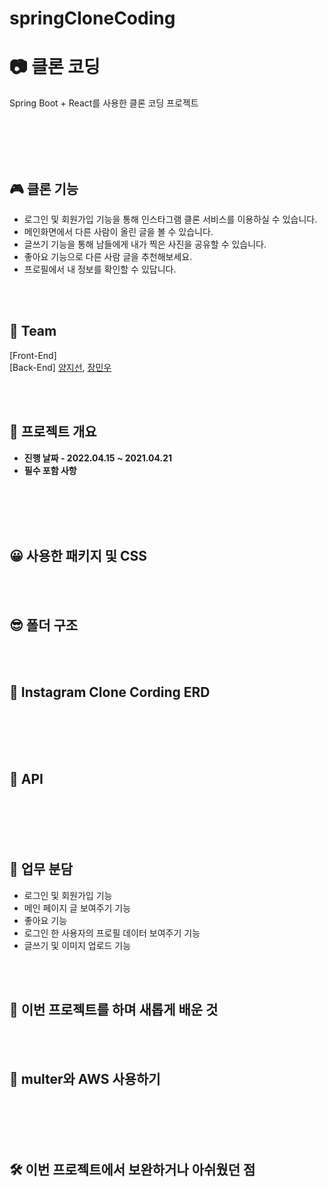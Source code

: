 # springCloneCoding
# 📷 클론 코딩 
Spring Boot + React를 사용한 클론 코딩 프로젝트  
<!-- [**[트리스티의 Node js + mongoose + React를 사용한 클론 코딩 프로젝트에 오신 여러분을 환영합니다!]**](https://tristy.tistory.com/)   -->

<br/>
<br/>

<!-- [**[Fornt-End Github]**](https://github.com/rlagudals95/team3/)   -->
<!-- [**[Demo Video]**](https://www.youtube.com/watch?v=OJqWtzs6EeM)   -->

<br/>
<br/>

🎮 클론 기능  
-------------  

- 로그인 및 회원가입 기능을 통해 인스타그램 클론 서비스를 이용하실 수 있습니다.
- 메인화면에서 다른 사람이 올린 글을 볼 수 있습니다.
- 글쓰기 기능을 통해 남들에게 내가 찍은 사진을 공유할 수 있습니다.
- 좋아요 기능으로 다른 사람 글을 추천해보세요.
- 프로필에서 내 정보를 확인할 수 있답니다.

<br/>
<br/>

🤔 Team
-------------  
[Front-End]   
[Back-End] [양지선](https://github.com/zsoon96), [장민우](https://github.com/Littlecold4)

<br/>
<br/>

🤔 프로젝트 개요
-------------  
<ul style="list-style-type: disc;" data-ke-list-type="disc">
<li><b>진행 날짜 - 2022.04.15 ~ 2021.04.21</b></li>
<!-- <li><b>목적 - 팀원들과 함께, 백엔드와 프론트 엔드의 역할을 맡아 클론 코딩을 해보자!!!</b></li> -->
<li><b>필수 포함 사항</b></li>
</ul>

<br/>
<br/>


<br/>
<br/>





😀 사용한 패키지 및 CSS  
-----------------
<!-- - **Express**  　　　=> node.js의 웹 프레임워크  
- **mongoose**　　=> node.js에서 비관계형 데이터베이스인 Mongo DB를 사용해보자  
- **eslint**　　　　=> node.js에서 팀 단위 협업시, 문법 검사를 해보자  
- **prettier**　　　=> node.js에서 팀 단위 협업시, 코딩 스타일을 통일해보자  
- **husky**　　=> node.js에서 git hook을 손쉽게 관리해보자 
- **lint-staged**　　=> node.js에서 Git에 staged 상태인 파일만 lint해주자  
- **cors**　　=> node.js에서 cors 문제를 해결해보자  
- **nodemon**　　=> node.js에서 파일 수정시 자동으로 서버를 내렸다가 올려보자  
- **bcrypt**　　=> node.js에서 데이터베이스에 저장할 비밀번호를 암호화 해보자  
- **multer**　　=> node.js에서 프론트 엔드에서 보내주는 이미지 데이터를 받아보자   
- **multer-s3**　　=> node.js에서 AWS S3에 접근하여 이미지 데이터를 업로드 해보자   
- **aws-sdk**　　=> node.js에서 AWS를 사용해보자      
- **jwt**　　=> node.js에서 jwt 토큰을 이용한 로그인 기능을 구현해보자        
 -->

<br/>
<br/>

😎 폴더 구조  
-----------------  

<!-- <br/>

```bash
instagram_clonCording
├─ node_modules
│  
├─ .vscode
│  
├─ middleWare
│  └─ verifiacation
│     └─ verify_middleWare.js
│  
│  
├─ models
│  ├─ schema
│  │  └─ board_schema.js
│  │  └─ comment_schema.js
│  │  └─ like_schema.js
│  │  └─ user_schema.js
│  │
│  └─ connectDB.js
│  
├─ controller
│  ├─ board_controller
│  │  ├─ board_service
│  │  │  └─ board_service.js
│  │  └─ board_controller.js
│  │
│  ├─ login_controller
│  │  ├─ login_service
│  │  │  └─ login_service.js
│  │  └─ login_controller.js
│  │
│  ├─ main_controller
│  │  ├─ main_service
│  │  │  └─ main_service.js
│  │  └─ main_controller.js
│  │
│  ├─ profile_controller
│  │  ├─ profile_service
│  │  │  └─ profile_service.js
│  │  └─ profile_controller.js
│  │
│  └─ register_controller
│     ├─ register_service
│     │  └─ register_service.js
│     └─ register_controller.js
│  
└─ app.js
└─ package-lock.json
└─ package.json
└─ awsconfig.json
└─ .prettierrc.json
└─ .eslintrc.json
```

<br/> -->
<br/>
<br/>

🤭 Instagram Clone Cording ERD
-----------------

<br/>
<br/>

<!-- <p align="center"><img src="https://user-images.githubusercontent.com/52685665/114116695-15486000-9920-11eb-834b-ac8d6e3bef70.png"></p> -->

<br/>
<br/>

🤭 API
-----------------

<br/>
<br/>

<!-- <p align="center"><img src="https://user-images.githubusercontent.com/52685665/114117529-e03d0d00-9921-11eb-9d18-ffa195f36449.png"></p> -->

<br/>
<br/>

🤩 업무 분담
-----------------

* 로그인 및 회원가입 기능
* 메인 페이지 글 보여주기 기능
* 좋아요 기능 
* 로그인 한 사용자의 프로필 데이터 보여주기 기능
* 글쓰기 및 이미지 업로드 기능

<br/>
<br/>

🤭 이번 프로젝트를 하며 새롭게 배운 것
-----------------
<!-- 1.  백엔드 단 구조 잡기 (mvc 구조)  
2.  multer를 사용하여 이미지를 프론트 엔드에서 받아오고,  그것을 AWS S3에 올려보기  
3.  bcrypt를 사용하여 비밀번호를 암호화하여 저장하고, 로그인시 비교하기  
4.  authorization 인증 토큰을 헤더로 담아오기   -->

<br/>
<br/>

🤭 multer와 AWS 사용하기
-----------------

<br/>
<br/>

<!-- multer를 사용하여 Amazon S3에 이미지를 업로드할 수 있습니다.  
이미지 같은 경우는 용량도 크니, 아무래도 Amazon에서 빌리는 편이 더 좋겠죠?  

단, 이미 Amazon S3 bucket이 만들어진 상태여야 하고  
미리 awsconfig.json에 aws 키값을 받아서 입력해야 합니다.  

물론, 저는 노출 방지를 위해서 내용을 빼놨습니다.  

프론트에서 데이터를 받기 위해서는 프론트 header에서 'Content-Type': 'multipart/form-data'를 설정해주셔야 합니다.  
그렇지 않으면 null로 반환됩니다!  

예전에는 회원 로그인 토큰값을 body에 담아서 받았는데, multipart/form-data의 경우 body값을 제대로 불러올 수 없습니다.  
따라서 header에 담아서 토큰값을 보냈습니다.  

<p align="center"><img src="https://user-images.githubusercontent.com/52685665/114110890-8af9ff00-9913-11eb-98e6-97c4e743b9f0.png"></p> -->

<br/>
<br/>


<!-- 🤭 bcrypt 암호화 하기 및 비교하기  
-----------------

<br/>
<br/>

bcrypt는 미국 NSA에서 설계한 암호화 해시 함수입니다.  

기존의 SHA가 해쉬속도가 너무 빠른 탓에 레인보우 테이블을 만들 수 있는 시간이 단축된다는 문제점이 있었습니다.  

bcrypt는 blowfish라는 기법이 사용되어서 원하는 만큼 해쉬 속도를 조절할 수 있다는 장점이 있었습니다.  
그래서 이번 프로젝트에서는 bcrypt로 암호화를 진행하였습니다.  

만약, 보안에 더 민감한 곳이라면 scrypt나, Argon2id를 사용해야 합니다.  

<br/>
<br/>

mongoDB 스키마에 암호화 걸기  

<p align="center"><img src="https://user-images.githubusercontent.com/52685665/114111464-0e682000-9915-11eb-9cbf-9ad124b4b165.png"></p>

<br/>
<br/>

bcrypt로 암호화된 비밀번호와 입력된 비밀번호 비교하기  

<p align="center"><img src="https://user-images.githubusercontent.com/52685665/114111532-348dc000-9915-11eb-8b7d-abbc9bf32cc6.png"></p>


<br/>
<br/> -->

🛠 이번 프로젝트에서 보완하거나 아쉬웠던 점 
-----------------  

<!-- 아무래도 기간이 1주일 정도밖에 되지 않아서, 인스타그램의 다양한 기능을 만들지 못한게 아쉽습니다.   

예를 들어 인스타그램에서 보이는 친구 추천 기능이라던가, 친구 추가하고 사진을 보는 기능은 시간상 넣지 못했습니다.  
다음에 시간이 넉넉할 때 해당 기능을 구현해 보면 좋겠다는 생각이 들었습니다.   -->


<br/>
<br/>

